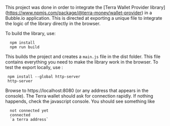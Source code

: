 This project was done in order to integrate the [Terra Wallet Provider library] (https://www.npmjs.com/package/@terra-money/wallet-provider) in a Bubble.io application.
This is directed at exporting a unique file to integrate the logic of the library directly in the browser.

To build the library, use: 
```
  npm install
  npm run build
```

This builds the project and creates a `main.js` file in the dist folder. This file contains everything you need to make the library work in the browser.
To test the export locally, use : 
 ```
  npm install --global http-server
  http-server
```
Browse to https://localhost:8080 (or any address that appears in the console). The Terra wallet should ask for connection rapidly.
If nothing happends, check the javascript console. You should see something like
```
  not connected yet
  connected
  `a terra address`
```
